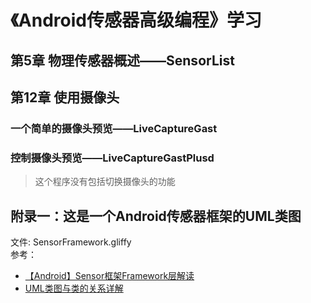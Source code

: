 # 《Android传感器高级编程》学习

## 第5章 物理传感器概述——SensorList

## 第12章 使用摄像头
### 一个简单的摄像头预览——LiveCaptureGast
### 控制摄像头预览——LiveCaptureGastPlusd
> 这个程序没有包括切换摄像头的功能

## 附录一：这是一个Android传感器框架的UML类图
文件: SensorFramework.gliffy  
参考：
- [【Android】Sensor框架Framework层解读](http://www.cnblogs.com/lcw/p/3402770.html)
- [UML类图与类的关系详解](http://www.uml.org.cn/oobject/201104212.asp)